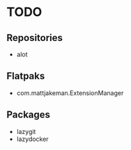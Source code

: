 # TODO
## Repositories
- alot

## Flatpaks
- com.mattjakeman.ExtensionManager

## Packages
- lazygit
- lazydocker

